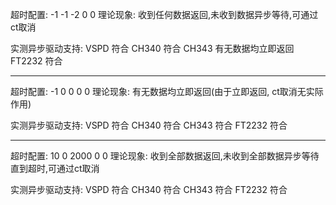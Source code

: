 ﻿超时配置: -1 -1 -2 0 0
理论现象: 收到任何数据返回,未收到数据异步等待,可通过ct取消

实测异步驱动支持:
VSPD    符合
CH340   符合
CH343   有无数据均立即返回
FT2232  符合

-------------------------------------------

超时配置: -1 0 0 0 0
理论现象: 有无数据均立即返回(由于立即返回, ct取消无实际作用)

实测异步驱动支持:
VSPD    符合
CH340   符合
CH343   符合
FT2232  符合

-------------------------------------------

超时配置: 10 0 2000 0 0
理论现象: 收到全部数据返回,未收到全部数据异步等待直到超时,可通过ct取消

实测异步驱动支持:
VSPD    符合
CH340   符合
CH343   符合
FT2232  符合